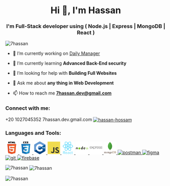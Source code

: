 <h1 align="center">Hi 👋, I'm Hassan</h1>
<h3 align="center">I'm Full-Stack developer using ( Node.js | Express | MongoDB | React )</h3>

<p align="left"> <img src="https://komarev.com/ghpvc/?username=7hassan&label=Profile%20views&color=0e75b6&style=flat" alt="7hassan" /> </p>

- 🔭 I’m currently working on [Daily Manager](https://github.com/7Hassan/Daily-Manager)

- 🌱 I’m currently learning **Advanced Back-End security**

- 🤝 I’m looking for help with **Building Full Websites**

- 💬 Ask me about **any thing in Web Development**

- 📫 How to reach me **7hassan.dev@gmail.com**

<h3 align="left">Connect with me:</h3>
<p align="left">
<span>+20 1027045352</span>
<span>7hassan.dev.gmail.com</span>
<a href="https://linkedin.com/in/hassan-hossam" target="blank"><img align="center" src="https://raw.githubusercontent.com/rahuldkjain/github-profile-readme-generator/master/src/images/icons/Social/linked-in-alt.svg" alt="hassan-hossam" height="30" width="40" /></a>
</p>

<h3 align="left">Languages and Tools:</h3>
<p align="left"> 
<a href="https://www.w3.org/html/" target="_blank" rel="noreferrer"> <img src="https://raw.githubusercontent.com/devicons/devicon/master/icons/html5/html5-original-wordmark.svg" alt="html5" width="40" height="40"/> </a> <a href="https://www.w3schools.com/css/" target="_blank" rel="noreferrer"> <img src="https://raw.githubusercontent.com/devicons/devicon/master/icons/css3/css3-original-wordmark.svg" alt="css3" width="40" height="40"/> </a> <a href="https://www.w3schools.com/cpp/" target="_blank" rel="noreferrer"> <img src="https://raw.githubusercontent.com/devicons/devicon/master/icons/cplusplus/cplusplus-original.svg" alt="cplusplus" width="40" height="40"/> </a> <a href="https://developer.mozilla.org/en-US/docs/Web/JavaScript" target="_blank" rel="noreferrer"> <img src="https://raw.githubusercontent.com/devicons/devicon/master/icons/javascript/javascript-original.svg" alt="javascript" width="40" height="40"/> </a> <a href="https://reactjs.org/" target="_blank" rel="noreferrer"> <img src="https://raw.githubusercontent.com/devicons/devicon/master/icons/react/react-original-wordmark.svg" alt="react" width="40" height="40"/> </a> <a href="https://nodejs.org" target="_blank" rel="noreferrer"> <img src="https://raw.githubusercontent.com/devicons/devicon/master/icons/nodejs/nodejs-original-wordmark.svg" alt="nodejs" width="40" height="40"/> </a> <a href="https://expressjs.com" target="_blank" rel="noreferrer"> <img src="https://raw.githubusercontent.com/devicons/devicon/master/icons/express/express-original-wordmark.svg" alt="express" width="40" height="40"/> </a> <a href="https://www.mongodb.com/" target="_blank" rel="noreferrer"> <img src="https://raw.githubusercontent.com/devicons/devicon/master/icons/mongodb/mongodb-original-wordmark.svg" alt="mongodb" width="40" height="40"/> </a> <a href="https://postman.com" target="_blank" rel="noreferrer"> <img src="https://www.vectorlogo.zone/logos/getpostman/getpostman-icon.svg" alt="postman" width="40" height="40"/> </a><a href="https://www.figma.com/" target="_blank" rel="noreferrer"> <img src="https://www.vectorlogo.zone/logos/figma/figma-icon.svg" alt="figma" width="40" height="40"/> </a> <a href="https://git-scm.com/" target="_blank" rel="noreferrer"> <img src="https://www.vectorlogo.zone/logos/git-scm/git-scm-icon.svg" alt="git" width="40" height="40"/> </a> <a href="https://firebase.google.com/" target="_blank" rel="noreferrer"> <img src="https://www.vectorlogo.zone/logos/firebase/firebase-icon.svg" alt="firebase" width="40" height="40"/> </a
</p>

<p><img align="left" src="https://github-readme-stats.vercel.app/api/top-langs?username=7hassan&show_icons=true&locale=en&layout=compact" alt="7hassan" /></p>

<p>&nbsp;<img align="center" src="https://github-readme-stats.vercel.app/api?username=7hassan&show_icons=true&locale=en" alt="7hassan" /></p>

<p><img align="center" src="https://github-readme-streak-stats.herokuapp.com/?user=7hassan&" alt="7hassan" /></p>
